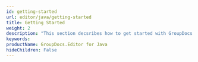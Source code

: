 ```yaml
---
id: getting-started
url: editor/java/getting-started
title: Getting Started
weight: 2
description: "This section decsribes how to get started with GroupDocs.Editor for Java library"
keywords: 
productName: GroupDocs.Editor for Java
hideChildren: False
---
```

